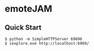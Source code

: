 # emoteJAM

## Quick Start

```console
$ python -m SimpleHTTPServer 69696
$ iexplore.exe http://localhost:6969/
```
